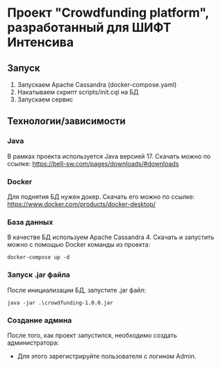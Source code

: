 # Проект "Crowdfunding platform", разработанный для ШИФТ Интенсива

## Запуск

1. Запускаем Apache Cassandra (docker-compose.yaml)
2. Накатываем скрипт scripts/init.cql на БД
3. Запускаем сервис

## Технологии/зависимости

### Java

В рамках проекта используется Java версией 17. Скачать можно по ссылке: https://bell-sw.com/pages/downloads/#downloads

### Docker

Для поднятия БД нужен докер. Скачать его можно по ссылке: https://www.docker.com/products/docker-desktop/

### База данных

В качестве БД используем Apache Cassandra 4. Скачать и запустить можно с помощью Docker команды из проекта:

```console
docker-compose up -d
```

### Запуск .jar файла

После инициализации БД, запустите .jar файл:

```console
java -jar .\crowdfunding-1.0.0.jar
```

### Создание админа

После того, как проект запустился, необходимо создать администратора:

- Для этого зарегистрируйте пользователя с логином Admin.